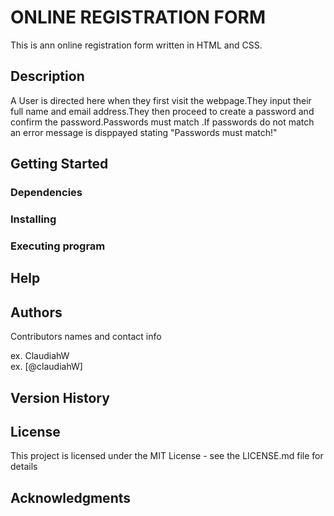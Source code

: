 # ONLINE REGISTRATION FORM

This is ann online registration form written in HTML and CSS.

## Description

A User is directed here when they first visit the webpage.They input their full name and email address.They then proceed to create a password and confirm the password.Passwords must match .If passwords do not match an error message is disppayed stating "Passwords must match!"

## Getting Started

### Dependencies

### Installing


### Executing program

## Help

## Authors

Contributors names and contact info

ex. ClaudiahW  
ex. [@claudiahW]

## Version History

## License

This project is licensed under the MIT License - see the LICENSE.md file for details

## Acknowledgments
